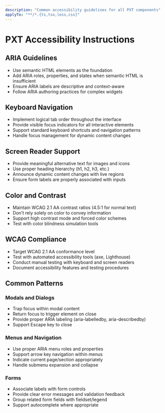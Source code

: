 ```yaml
---
description: "Common accessibility guidelines for all PXT components"
applyTo: "**/*.{ts,tsx,less,css}"
---
```


# PXT Accessibility Instructions

## ARIA Guidelines

- Use semantic HTML elements as the foundation
- Add ARIA roles, properties, and states when semantic HTML is insufficient
- Ensure ARIA labels are descriptive and context-aware
- Follow ARIA authoring practices for complex widgets

## Keyboard Navigation

- Implement logical tab order throughout the interface
- Provide visible focus indicators for all interactive elements
- Support standard keyboard shortcuts and navigation patterns
- Handle focus management for dynamic content changes

## Screen Reader Support

- Provide meaningful alternative text for images and icons
- Use proper heading hierarchy (h1, h2, h3, etc.)
- Announce dynamic content changes with live regions
- Ensure form labels are properly associated with inputs

## Color and Contrast

- Maintain WCAG 2.1 AA contrast ratios (4.5:1 for normal text)
- Don't rely solely on color to convey information
- Support high contrast mode and forced color schemes
- Test with color blindness simulation tools

## WCAG Compliance

- Target WCAG 2.1 AA conformance level
- Test with automated accessibility tools (axe, Lighthouse)
- Conduct manual testing with keyboard and screen readers
- Document accessibility features and testing procedures

## Common Patterns

### Modals and Dialogs
- Trap focus within modal content
- Return focus to trigger element on close
- Provide proper ARIA labeling (aria-labelledby, aria-describedby)
- Support Escape key to close

### Menus and Navigation
- Use proper ARIA menu roles and properties
- Support arrow key navigation within menus
- Indicate current page/section appropriately
- Handle submenu expansion and collapse

### Forms
- Associate labels with form controls
- Provide clear error messages and validation feedback
- Group related form fields with fieldset/legend
- Support autocomplete where appropriate
